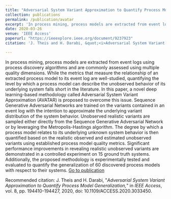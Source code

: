 ```yaml
---
title: "Adversarial System Variant Approximation to Quantify Process Model Generalization"
collection: publications
permalink: /publication/avatar
excerpt: 'In process mining, process models are extracted from event logs using process discovery algorithms and are commonly assessed using multiple quality dimensions. While the metrics that measure the relationship of an extracted process model to its event log are well-studied, quantifying the level by which a process model can describe the unobserved behavior of its underlying system falls short in the literature. In this paper, a novel deep learning-based methodology called Adversarial System Variant Approximation (AVATAR) is proposed to overcome this issue. Sequence Generative Adversarial Networks are trained on the variants contained in an event log with the intention to approximate the underlying variant distribution of the system behavior. Unobserved realistic variants are sampled either directly from the Sequence Generative Adversarial Network or by leveraging the Metropolis-Hastings algorithm. The degree by which a process model relates to its underlying unknown system behavior is then quantified based on the realistic observed and estimated unobserved variants using established process model quality metrics. Significant performance improvements in revealing realistic unobserved variants are demonstrated in a controlled experiment on 15 ground truth systems. Additionally, the proposed methodology is experimentally tested and evaluated to quantify the generalization of 60 discovered process models with respect to their systems.'
date: 2020-03-26
venue: 'IEEE Access'
paperurl: "https://ieeexplore.ieee.org/document/9237923"
citation: 'J. Theis and H. Darabi, &quot;<i>Adversarial System Variant Approximation to Quantify Process Model Generalization,</i>&quot; in <i>IEEE Access</i>, vol. 8, pp. 194410-194427, 2020, doi: 10.1109/ACCESS.2020.3033450.'

---
```

In process mining, process models are extracted from event logs using process discovery algorithms and are commonly assessed using multiple quality dimensions. While the metrics that measure the relationship of an extracted process model to its event log are well-studied, quantifying the level by which a process model can describe the unobserved behavior of its underlying system falls short in the literature. In this paper, a novel deep learning-based methodology called Adversarial System Variant Approximation (AVATAR) is proposed to overcome this issue. Sequence Generative Adversarial Networks are trained on the variants contained in an event log with the intention to approximate the underlying variant distribution of the system behavior. Unobserved realistic variants are sampled either directly from the Sequence Generative Adversarial Network or by leveraging the Metropolis-Hastings algorithm. The degree by which a process model relates to its underlying unknown system behavior is then quantified based on the realistic observed and estimated unobserved variants using established process model quality metrics. Significant performance improvements in revealing realistic unobserved variants are demonstrated in a controlled experiment on 15 ground truth systems. Additionally, the proposed methodology is experimentally tested and evaluated to quantify the generalization of 60 discovered process models with respect to their systems.
[Go to publication](https://ieeexplore.ieee.org/document/9237923)

Recommended citation: J. Theis and H. Darabi, &quot;<i>Adversarial System Variant Approximation to Quantify Process Model Generalization,</i>&quot; in <i>IEEE Access</i>, vol. 8, pp. 194410-194427, 2020, doi: 10.1109/ACCESS.2020.3033450.

